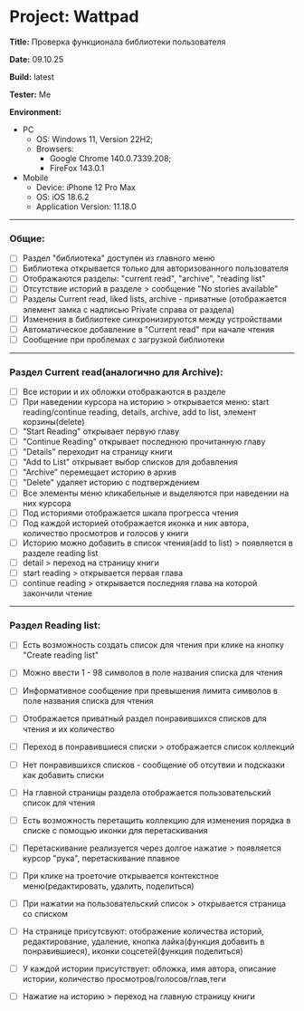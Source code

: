 # Project: Wattpad 

**Title:** Проверка функционала библиотеки пользователя 

**Date:** 09.10.25

**Build:** latest

**Tester:** Me

**Environment:** 
* PC
    * OS: Windows 11, Version 22H2; 
    * Browsers: 
        * Google Chrome 140.0.7339.208;
        * FireFox 143.0.1
* Mobile
    * Device: iPhone 12 Pro Max
    * OS: iOS 18.6.2
    * Application Version: 11.18.0
---

### Общие:
- [ ] Раздел "библиотека" доступен из главного меню
- [ ] Библиотека открывается только для авторизованного пользователя
- [ ] Отображаются разделы: "current read", "archive", "reading list"
- [ ] Отсутствие историй в разделе > сообщение "No stories available"
- [ ] Разделы Current read, liked lists, archive - приватные (отображается элемент замка с надписью Private справа от раздела) 
- [ ] Изменения в библиотеке синхронизируются между устройствами
- [ ] Автоматическое добавление в "Current read" при начале чтения
- [ ] Сообщение при проблемах с загрузкой библиотеки

---

 ### Раздел Current read(аналогично для Archive):
 - [ ] Все истории и их обложки отображаются в разделе
 - [ ] При наведении курсора на историю > открывается меню: start reading/continue reading, details, archive, add to list, элемент корзины(delete)
 - [ ] "Start Reading" открывает первую главу
 - [ ] "Continue Reading" открывает последнюю прочитанную главу
 - [ ] "Details" переходит на страницу книги
 - [ ] "Add to List" открывает выбор списков для добавления
 - [ ] "Archive" перемещает историю в архив
 - [ ] "Delete" удаляет историю с подтверждением
 - [ ] Все элементы меню кликабельные и выделяются при наведении на них курсора 
 - [ ] Под историями отображается шкала прогресса чтения
 - [ ] Под каждой историей отображается иконка и ник автора, количество просмотров и голосов у книги
 - [ ] Историю можно добавить в список чтения(add to list) > появляется в разделе reading list
 - [ ] detail > переход на страницу книги
 - [ ] start reading > открывается первая глава
 - [ ] continue reading > открывается последняя глава на которой закончили чтение

---

### Раздел Reading list:
- [ ] Есть возможность создать список для чтения при клике на кнопку "Create reading list"
- [ ] Можно ввести 1 - 98 символов в поле названия списка для чтения 
- [ ] Информативное сообщение при превышения лимита символов в поле названия списка для чтения
- [ ] Отображается приватный раздел понравившихся списков для чтения и их количество
- [ ] Переход в понравившиеся списки > отображается список коллекций
- [ ] Нет понравившихся списков - сообщение об отсутвии и подсказки как добавить списки
- [ ] На главной страницы раздела отображается пользовательский список для чтения
- [ ] Есть возможность перетащить коллекцию для изменения порядка в списке с помощью иконки для перетаскивания
- [ ] Перетаскивание реализуется через долгое нажатие > появляется курсор "рука", перетаскивание плавное 
- [ ] При клике на троеточие открывается контекстное меню(редактировать, удалить, поделиться)
- [ ] При нажатии на пользовательский список > открывается страница со списком
- [ ] На странице присутсвуют: отображение количества историй, редактирование, удаление, кнопка лайка(функция добавить в понравившиеся), иконки соцсетей(функция поделиться)
- [ ] У каждой истории присутствует: обложка, имя автора, описание истории, количество просмотров/голосов/глав,теги
- [ ] Нажатие на историю > переход на главную страницу книги




      
